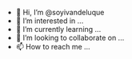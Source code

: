 - 👋 Hi, I’m @soyivandeluque
- 👀 I’m interested in ...
- 🌱 I’m currently learning ...
- 💞️ I’m looking to collaborate on ...
- 📫 How to reach me ...

<!---
soyivandeluque/soyivandeluque is a ✨ special ✨ repository because its `README.md` (this file) appears on your GitHub profile.
You can click the Preview link to take a look at your changes.
--->
